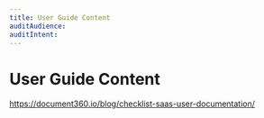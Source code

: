 ```yaml
---
title: User Guide Content
auditAudience:
auditIntent:
---
```


# User Guide Content

https://document360.io/blog/checklist-saas-user-documentation/
